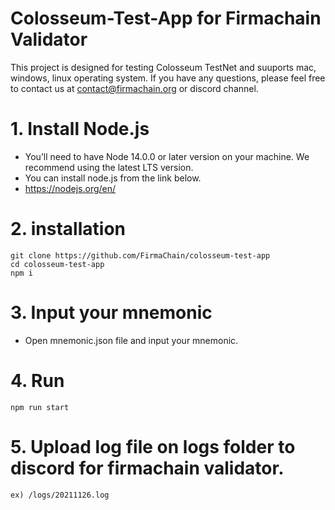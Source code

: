 # Colosseum-Test-App for Firmachain Validator

This project is designed for testing Colosseum TestNet and suuports mac, windows, linux operating system.
If you have any questions, please feel free to contact us at contact@firmachain.org or discord channel.


# 1. Install Node.js

- You’ll need to have Node 14.0.0 or later version on your machine. We recommend using the latest LTS version. 
- You can install node.js from the link below.
- https://nodejs.org/en/

# 2. installation

```
git clone https://github.com/FirmaChain/colosseum-test-app
cd colosseum-test-app
npm i
```

# 3. Input your mnemonic
- Open mnemonic.json file and input your mnemonic.


# 4. Run
```
npm run start
```

# 5. Upload log file on logs folder to discord for firmachain validator.
```
ex) /logs/20211126.log
```

